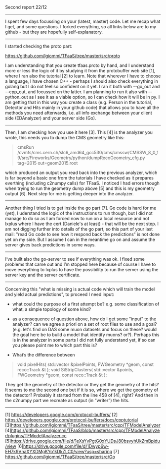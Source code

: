 ﻿Second report 22/12


----------
I spent few days focussing on your (latest, master) code. Let me recap what I get, and some questions. I forked everything, so all links below are to my github - but they are hopefully self-explanatory.

---

I started checking the proto part:

https://github.com/lgiommi/TFaaS/tree/master/src/proto

I am understanding that you create tfaas.proto by hand, and I understand more or less the logic of it by studying it from the protobuffer web site [1], where I ran also the tutorial [2] to learn. Note that wherever I have to choose a language, I have chosen C++ - perhaps I should also check everything in golang but I do not feel so confident on it yet. I ran it both with --go_out and --cpp_out, and focussed on the latter. I am planning to run it also with --python_out as I see it as a viable option, so I can check how it will be in py. I am getting that in this way you create a class (e.g. Person in the tutorial, Detector and Hits mainly in your github code) that allows you to have all the methods you need afterwards, i.e. all info exchange between your client side (EDAnalyzer) and your server side (Go).

---

Then, I am checking how you use it here [3]. This [4] is the analyzer you wrote, this needs you to dump the CMS geometry like this:

> cmsRun
> /cvmfs/cms.cern.ch/slc6_amd64_gcc530/cms/cmssw/CMSSW_8_0_19/src/Fireworks/Geometry/python/dumpRecoGeometry_cfg.py
> tag=2015 out=geom2015.root

which produced an output you read back into the previous analyzer, which is far beyond a basic one from the tutorials I have checked as it prepares everthing (including c2numpy calls) for TFaaS. I noticed I had errors though when trying to run the geometry dump above [5] and this is my geometry output [6]. Next step for me is getting deeper into the analyzer.

---

Another thing I tried is to get inside the go part [7]. Go code is hard for me (yet), I uderstand the logic of the instructions to run though, but I did not manage to do so as I am forced now to run on a local resource and not lxplus where I have the cert (Daniele's at least) - that will be the next step. I am not digging further into details of the go part, so this part of your last mail: "read Go code to see how it respond back the predictions" is not done yet on my side. But I assume I can in the meantime go on and assume the server gives back predictions in some ways.

---

I’ve built also the go-server to see if everything was ok. I fixed some problems that came out and I’m stopped here because of course I have to move everything to lxplus to have the possibility to run the server using the server key and the server certificate.

---

Concerning this "what is missing is actual code which will train the model and yield actual predictions", to proceed I need input:

- what could the purpose of a first attempt be? e.g. some classification of what, a simple topology of some kind?

- as a consequence of question above, how do I get some "input" to the analyzer? can we agree a priori on a set of root files to use and a goal? (e.g. let's find on DAS some muon datasets and focus on these? would the goal here be to build a model that identify muons? or?). Perhaps this is in the analyzer in some parts I did not fully understand yet, if so can you please point me to which part this is?

- What’s the difference between

> void pixelHits( std::vector<TVector3> &pixelPoints, FWGeometry *geom, const reco::Track &t );
> void SiStripClusters( std::vector<TVector3> &points, FWGeometry *geom, const reco::Track &t );

They get the geometry of the detector or they get the geometry of the hits? It seems to me the second one but if it is so, where we get the geometry of the detector? Probably it started from the line 458 of [4], right? And then in the c2numpy part we recreate as output (in “writer”) the hits.

---
[1] https://developers.google.com/protocol-buffers/
[2] https://developers.google.com/protocol-buffers/docs/cpptutorial
[3]https://github.com/lgiommi/TFaaS/tree/master/src/cpp/TFModelAnalyzer
[4]https://github.com/lgiommi/TFaaS/blob/master/src/cpp/TFModelAnalyzer/plugins/TFModelAnalyzer.cc
[5]https://drive.google.com/file/d/1eXsYvPgtG0xYUDsJ80bsvyhUkZmBpjdu/view
[6]https://drive.google.com/file/d/1Dwyp6w-EH7k9VnaXYXDMgKYo1kDkZLC0/view?usp=sharing
[7] https://github.com/lgiommi/TFaaS/tree/master/src/Go



----------
